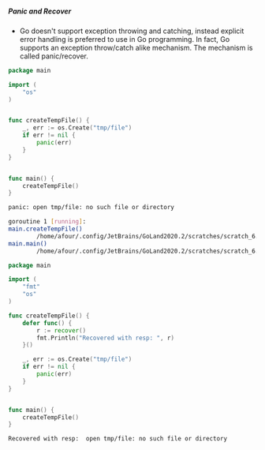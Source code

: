 ##### Panic and Recover

- Go doesn't support exception throwing and catching, instead explicit error handling is preferred 
  to use in Go programming. In fact, Go supports an exception throw/catch alike mechanism. 
  The mechanism is called panic/recover.

```go
package main

import (
	"os"
)


func createTempFile() {
	_, err := os.Create("tmp/file")
	if err != nil {
		panic(err)
	}
}


func main() {
	createTempFile()
}
```

```bash
panic: open tmp/file: no such file or directory

goroutine 1 [running]:
main.createTempFile()
        /home/afour/.config/JetBrains/GoLand2020.2/scratches/scratch_6.go:25 +0x75
main.main()
        /home/afour/.config/JetBrains/GoLand2020.2/scratches/scratch_6.go:31 +0x25

```

```go
package main

import (
	"fmt"
	"os"
)

func createTempFile() {
	defer func() {
		r := recover()
		fmt.Println("Recovered with resp: ", r)
	}()

	_, err := os.Create("tmp/file")
	if err != nil {
		panic(err)
	}
}


func main() {
	createTempFile()
}
```

```bash
Recovered with resp:  open tmp/file: no such file or directory
```